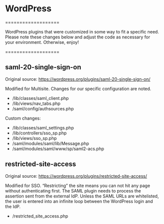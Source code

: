 # WordPress
===================

WordPress plugins that were customized in some way to fit a specific need.  Please note these changes below and adjust the code as necessary for your environment.  Otherwise, enjoy!

===================

## saml-20-single-sign-on

Original source: https://wordpress.org/plugins/saml-20-single-sign-on/

Modified for Multisite.  Changes for our specific configuration are noted.

* /lib/classes/saml_client.php
* /lib/views/nav_tabs.php
* /saml/config/authsources.php

Custom changes:
* /lib/classes/saml_settings.php
* /lib/controllers/sso_sp.php
* /lib/views/sso_sp.php
* /saml/modules/saml/lib/Message.php
* /saml/modules/saml/www/sp/saml2-acs.php

## restricted-site-access

Original source: https://wordpress.org/plugins/restricted-site-access/

Modified for SSO. “Restricting” the site means you can not hit any page without authenticating first.  The SAML plugin needs to process the assertion sent from the external IdP.  Unless the SAML URLs are whitelisted, the user is entered into an infinite loop between the WordPress login and the IdP.

* /restricted_site_access.php